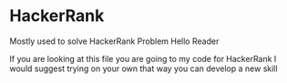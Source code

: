 # HackerRank
Mostly used to solve HackerRank Problem
Hello Reader

If you are looking at this file you are going to my code for HackerRank 
I would suggest trying on your own that way you can develop a new skill
